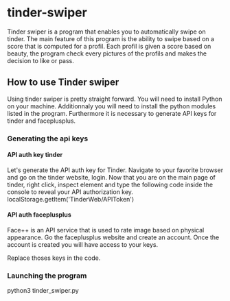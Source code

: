 # tinder-swiper
Tinder swiper is a program that enables you to automatically swipe on tinder. The main feature of this program is the ability to swipe based on a score that is computed for a profil. Each profil is given a score based on beauty, the program check every pictures of the profils and makes the decision to like or pass.

## How to use Tinder swiper
Using tinder swiper is pretty straight forward.
You will need to install Python on your machine.
Additionnaly you will need to install the python modules listed in the program.
Furthermore it is necessary to generate API keys for tinder and faceplusplus.

### Generating the api keys
#### API auth key tinder
Let's generate the API auth key for Tinder.
Navigate to your favorite browser and go on the tinder website, login.
Now that you are on the main page of tinder, right click, inspect element and type the following code inside the console to reveal your API authorization key.
localStorage.getItem('TinderWeb/APIToken')
#### API auth faceplusplus
Face++ is an API service that is used to rate image based on physical appearance.
Go the faceplusplus website and create an account.
Once the account is created you will have access to your keys.

Replace thoses keys in the code.

### Launching the program
python3 tinder_swiper.py

